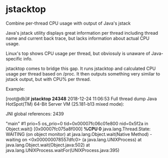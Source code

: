 # jstacktop
Combine per-thread CPU usage with output of Java's jstack

Java's jstack utility displays great information per thread including thread name and current back trace, but lacks information about actual CPU usage.

Linux's top shows CPU usage per thread, but obviosuly is unaware of Java-specific info.

jstacktop comes to bridge this gap. It runs jstacktop and calculated CPU usage per thread based on /proc. It then outputs something very similar to jstack output, but with CPU% per thread.


Example:

[root@db]# **jstacktop 24348**
2018-12-24 11:06:53
Full thread dump Java HotSpot(TM) 64-Bit Server VM (25.181-b13 mixed mode):

JNI global references: 2439

"main" #1 prio=5 os_prio=0 tid=0x00007fc06c01e800 nid=0x5f2a in Object.wait() [0x00007fc075a8f000] **%CPU 0**
    java.lang.Thread.State: WAITING (on object monitor)
        at java.lang.Object.wait(Native Method)
        - waiting on <0x000000078557dfc0> (a java.lang.UNIXProcess)
        at java.lang.Object.wait(Object.java:502)
        at java.lang.UNIXProcess.waitFor(UNIXProcess.java:395)


